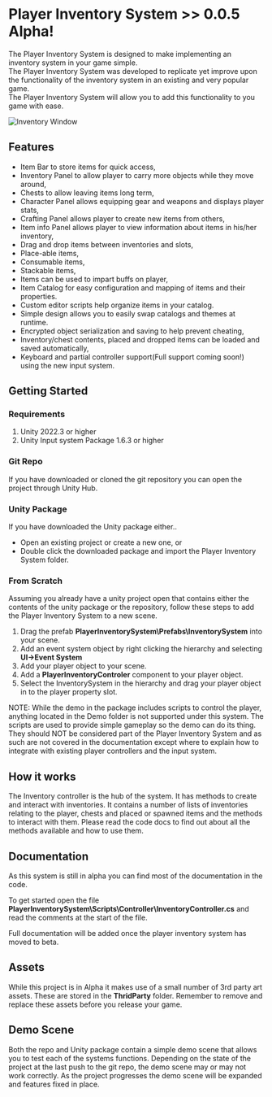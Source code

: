 # Player Inventory System >> 0.0.5 Alpha!

The Player Inventory System is designed to make implementing an inventory system in your game simple. <br/>
The Player Inventory System  was developed to replicate yet improve upon the functionality of the inventory system in an existing and very popular game.<br/> 
The Player Inventory System  will allow you to add this functionality to you game with ease.

![Inventory Window](https://github.com/fideltfg/PlayerInventorySystem/tree/master/Assets/PlayerInventorySystem/Docs/images/CS9raV.png)

## Features
- Item Bar to store items for quick access,
- Inventory Panel to allow player to carry more objects while they move around,
- Chests to allow leaving items long term,
- Character Panel allows equipping gear and weapons and displays player stats,
- Crafting Panel allows player to create new items from others,
- Item info Panel allows player to view information about items in his/her inventory,
- Drag and drop items between inventories and slots,
- Place-able items,
- Consumable items,
- Stackable items,
- Items can be used to impart buffs on player,
- Item Catalog for easy configuration and mapping of items and their properties.
- Custom editor scripts help organize items in your catalog.
- Simple design allows you to easily swap catalogs and themes at runtime.
- Encrypted object serialization and saving to help prevent cheating,
- Inventory/chest contents, placed and dropped items can be loaded and saved automatically,
- Keyboard and partial controller support(Full support coming soon!) using the new input system.


## Getting Started

### Requirements
1. Unity 2022.3 or higher
2. Unity Input system Package 1.6.3 or higher


### Git Repo
If you have downloaded or cloned the git repository you can open the project through Unity Hub.

### Unity Package
If you have downloaded the Unity package either..
+ Open an existing project or create a new one,
or
+ Double click the downloaded package and import the Player Inventory System folder.

### From Scratch
Assuming you already have a unity project open that contains either the contents of the unity package or the repository, follow these steps to add the Player Inventory System to a new scene.

1. Drag the prefab **PlayerInventorySystem\Prefabs\InventorySystem** into your scene. 
2. Add an event system object by right clicking the hierarchy and selecting **UI->Event System**
3. Add your player object to your scene. 
4. Add a **PlayerInventoryControler** component to your player object.
5. Select the InventorySystem in the hierarchy and drag your player object in to the player property slot.

NOTE: While the demo in the package includes scripts to control the player, anything located in the Demo folder is not supported under this system. The scripts are used to provide simple gameplay so the demo can do its thing. They should NOT be considered part of the Player Inventory System and as such are not covered in the documentation except where to explain how to integrate with existing player controllers and the input system.


## How it works
The Inventory controller is the hub of the system. It has methods to create and interact with inventories. It contains a number of lists of inventories relating to the player, chests and placed or spawned items and the methods to interact with them. Please read the code docs to find out about all the methods available and how to use them.






## Documentation

As this system is still in alpha you can find most of the documentation in the code.

To get started open the file **PlayerInventorySystem\Scripts\Controller\InventoryController.cs** and read the comments at the start of the file.

Full documentation will be added once the player inventory system has moved to beta.




## Assets
While this project is in Alpha it makes use of a small number of 3rd party art assets. These are stored in the **ThridParty** folder. Remember to remove and replace these assets before you release your game.

## Demo Scene
Both the repo and Unity package contain a simple demo scene that allows you to test each of the systems functions. Depending on the state of the project at the last push to the git repo, the demo scene may or may not work correctly.
As the project progresses the demo scene will be expanded and features fixed in place.